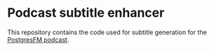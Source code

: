 # Podcast subtitle enhancer
This repository contains the code used for subtitle generation for the [PostgresFM podcast](https://postgres.fm/).
